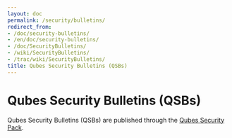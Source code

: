 ```yaml
---
layout: doc
permalink: /security/bulletins/
redirect_from:
- /doc/security-bulletins/
- /en/doc/security-bulletins/
- /doc/SecurityBulletins/
- /wiki/SecurityBulletins/
- /trac/wiki/SecurityBulletins/
title: Qubes Security Bulletins (QSBs)
---
```


Qubes Security Bulletins (QSBs)
===============================

Qubes Security Bulletins (QSBs) are published through the [Qubes Security Pack](/security/pack/).
